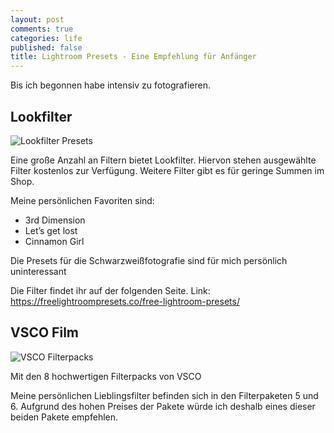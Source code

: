 ```yaml
---
layout: post
comments: true
categories: life
published: false
title: Lightroom Presets - Eine Empfehlung für Anfänger
---
```

Bis ich begonnen habe intensiv zu fotografieren.

## Lookfilter

![Lookfilter Presets]({{site.baseurl}}/images/lookfilter.png)

Eine große Anzahl an Filtern bietet Lookfilter. Hiervon stehen ausgewählte Filter kostenlos zur Verfügung. Weitere Filter gibt es für geringe Summen im Shop. 

Meine persönlichen Favoriten sind:
- 3rd Dimension
- Let’s get lost
- Cinnamon Girl

Die Presets für die Schwarzweißfotografie sind für mich persönlich uninteressant 
 
Die Filter findet ihr auf der folgenden Seite.
Link: https://freelightroompresets.co/free-lightroom-presets/


## VSCO Film

![VSCO Filterpacks]({{site.baseurl}}/images/vsco.png)


Mit den 8 hochwertigen Filterpacks von VSCO 

Meine persönlichen Lieblingsfilter befinden sich in den Filterpaketen 5 und 6. Aufgrund des hohen Preises der Pakete würde ich deshalb eines dieser beiden Pakete empfehlen.

